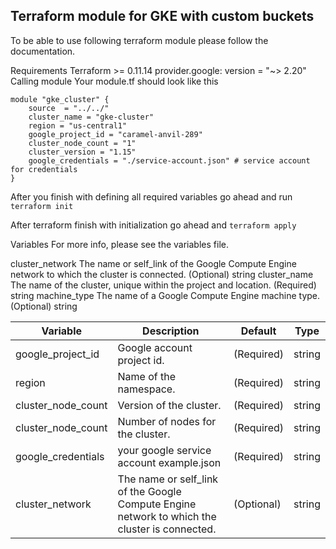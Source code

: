 Terraform module for GKE with custom buckets 
-
To be able to use following terraform module please follow the documentation.

Requirements Terraform >= 0.11.14 provider.google: version = "~> 2.20" Calling module Your module.tf should look like this
```
module "gke_cluster" {
    source  = "../../"
    cluster_name = "gke-cluster"
    region = "us-central1"
    google_project_id = "caramel-anvil-289"
    cluster_node_count = "1"
    cluster_version = "1.15"
    google_credentials = "./service-account.json" # service account for credentials
}
```


After you finish with defining all required variables go ahead and run `terraform init`

After terraform finish with initialization go ahead and `terraform apply`

Variables For more info, please see the variables file.


cluster_network The name or self_link of the Google Compute Engine network to which the cluster is connected. (Optional) string cluster_name The name of the cluster, unique within the project and location. (Required) string machine_type The name of a Google Compute Engine machine type. (Optional) string 



Variable     | Description   | Default | Type |
-------------|---------------|---------|------|
google_project_id|Google account project id.| (Required)|string|
region      | Name of the namespace.|(Required)|string|
cluster_node_count| Version of the cluster.| (Required)|string
cluster_node_count| Number of nodes for the cluster.|(Required)|string
|google_credentials|your google service account example.json |(Required)| string|
|cluster_network| The name or self_link of the Google Compute Engine network to which the cluster is connected. |(Optional) |string |cluster_name |The name of the cluster, unique within the project and location. |(Required) |string |machine_type |The name of a Google Compute Engine machine type.| (Optional) |string 
